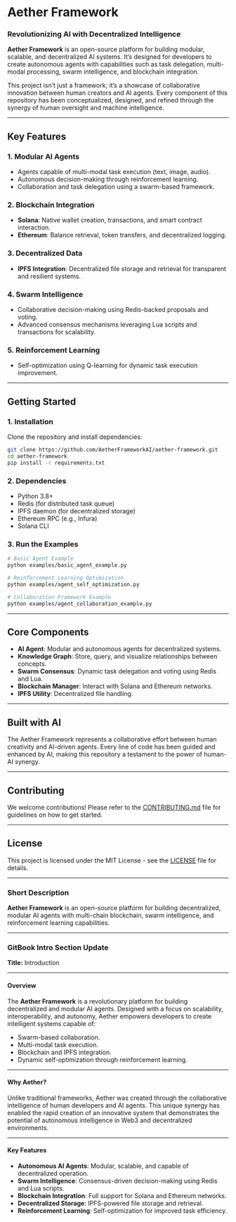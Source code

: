 # **Aether Framework**

### **Revolutionizing AI with Decentralized Intelligence**

**Aether Framework** is an open-source platform for building modular, scalable, and decentralized AI systems. It’s designed for developers to create autonomous agents with capabilities such as task delegation, multi-modal processing, swarm intelligence, and blockchain integration.

This project isn’t just a framework; it’s a showcase of collaborative innovation between human creators and AI agents. Every component of this repository has been conceptualized, designed, and refined through the synergy of human oversight and machine intelligence.

---

## **Key Features**

### **1. Modular AI Agents**
- Agents capable of multi-modal task execution (text, image, audio).
- Autonomous decision-making through reinforcement learning.
- Collaboration and task delegation using a swarm-based framework.

### **2. Blockchain Integration**
- **Solana**: Native wallet creation, transactions, and smart contract interaction.
- **Ethereum**: Balance retrieval, token transfers, and decentralized logging.

### **3. Decentralized Data**
- **IPFS Integration**: Decentralized file storage and retrieval for transparent and resilient systems.

### **4. Swarm Intelligence**
- Collaborative decision-making using Redis-backed proposals and voting.
- Advanced consensus mechanisms leveraging Lua scripts and transactions for scalability.

### **5. Reinforcement Learning**
- Self-optimization using Q-learning for dynamic task execution improvement.

---

## **Getting Started**

### **1. Installation**
Clone the repository and install dependencies:
```bash
git clone https://github.com/AetherFrameworkAI/aether-framework.git
cd aether-framework
pip install -r requirements.txt
```

### **2. Dependencies**
- Python 3.8+
- Redis (for distributed task queue)
- IPFS daemon (for decentralized storage)
- Ethereum RPC (e.g., Infura)
- Solana CLI

### **3. Run the Examples**
```bash
# Basic Agent Example
python examples/basic_agent_example.py

# Reinforcement Learning Optimization
python examples/agent_self_optimization.py

# Collaboration Framework Example
python examples/agent_collaboration_example.py
```

---

## **Core Components**
- **AI Agent**: Modular and autonomous agents for decentralized systems.
- **Knowledge Graph**: Store, query, and visualize relationships between concepts.
- **Swarm Consensus**: Dynamic task delegation and voting using Redis and Lua.
- **Blockchain Manager**: Interact with Solana and Ethereum networks.
- **IPFS Utility**: Decentralized file handling.

---

## **Built with AI**
The Aether Framework represents a collaborative effort between human creativity and AI-driven agents. Every line of code has been guided and enhanced by AI, making this repository a testament to the power of human-AI synergy.

---

## **Contributing**
We welcome contributions! Please refer to the [CONTRIBUTING.md](CONTRIBUTING.md) file for guidelines on how to get started.

---

## **License**
This project is licensed under the MIT License - see the [LICENSE](LICENSE.md) file for details.

---

### **Short Description**
**Aether Framework** is an open-source platform for building decentralized, modular AI agents with multi-chain blockchain, swarm intelligence, and reinforcement learning capabilities.

---

### **GitBook Intro Section Update**

**Title:** Introduction

---

#### **Overview**
The **Aether Framework** is a revolutionary platform for building decentralized and modular AI agents. Designed with a focus on scalability, interoperability, and autonomy, Aether empowers developers to create intelligent systems capable of:
- Swarm-based collaboration.
- Multi-modal task execution.
- Blockchain and IPFS integration.
- Dynamic self-optimization through reinforcement learning.

---

#### **Why Aether?**
Unlike traditional frameworks, Aether was created through the collaborative intelligence of human developers and AI agents. This unique synergy has enabled the rapid creation of an innovative system that demonstrates the potential of autonomous intelligence in Web3 and decentralized environments.

---

#### **Key Features**
- **Autonomous AI Agents**: Modular, scalable, and capable of decentralized operation.
- **Swarm Intelligence**: Consensus-driven decision-making using Redis and Lua scripts.
- **Blockchain Integration**: Full support for Solana and Ethereum networks.
- **Decentralized Storage**: IPFS-powered file storage and retrieval.
- **Reinforcement Learning**: Self-optimization for improved task efficiency.